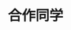 ---
layout: profiles
permalink: /people_master_alumni/
title: 合作同学
description: 已毕业硕士生
nav: false
nav_order: 6

profiles:
  # if you want to include more than one profile, just replicate the following block
  # and create one content file for each profile inside _pages/
  - align: right
    image: man_default.png
    content: people/master_with_xiulei.md
    image_circular: false # crops the image to make it circular
    more_info: >
      <p>成为硕导前合作的硕士生</p>
---